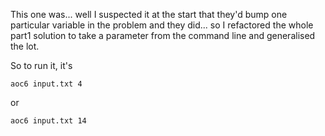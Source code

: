 This one was... well I suspected it at the start that they'd bump one particular variable in the problem and they did... so I refactored the whole part1 solution to take a parameter from the command line and generalised the lot.

So to run it, it's

```
aoc6 input.txt 4
```

or

```
aoc6 input.txt 14
```

